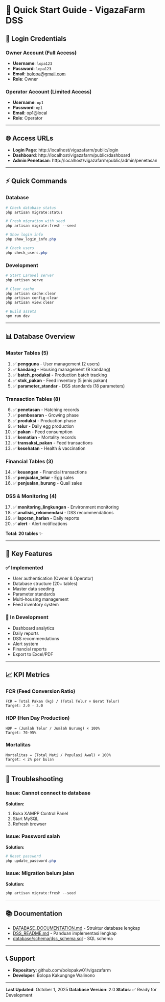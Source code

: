# 🚀 Quick Start Guide - VigazaFarm DSS

## 🔐 Login Credentials

### Owner Account (Full Access)
- **Username**: `lopa123`
- **Password**: `lopa123`
- **Email**: bolopa@gmail.com
- **Role**: Owner

### Operator Account (Limited Access)
- **Username**: `op1`
- **Password**: `op1`
- **Email**: op1@local
- **Role**: Operator

---

## 🌐 Access URLs

- **Login Page**: http://localhost/vigazafarm/public/login
- **Dashboard**: http://localhost/vigazafarm/public/dashboard
- **Admin Penetasan**: http://localhost/vigazafarm/public/admin/penetasan

---

## ⚡ Quick Commands

### Database
```powershell
# Check database status
php artisan migrate:status

# Fresh migration with seed
php artisan migrate:fresh --seed

# Show login info
php show_login_info.php

# Check users
php check_users.php
```

### Development
```powershell
# Start Laravel server
php artisan serve

# Clear cache
php artisan cache:clear
php artisan config:clear
php artisan view:clear

# Build assets
npm run dev
```

---

## 📊 Database Overview

### Master Tables (5)
1. ✅ **pengguna** - User management (2 users)
2. ✅ **kandang** - Housing management (8 kandang)
3. ✅ **batch_produksi** - Production batch tracking
4. ✅ **stok_pakan** - Feed inventory (5 jenis pakan)
5. ✅ **parameter_standar** - DSS standards (18 parameters)

### Transaction Tables (8)
6. ✅ **penetasan** - Hatching records
7. ✅ **pembesaran** - Growing phase
8. ✅ **produksi** - Production phase
9. ✅ **telur** - Daily egg production
10. ✅ **pakan** - Feed consumption
11. ✅ **kematian** - Mortality records
12. ✅ **transaksi_pakan** - Feed transactions
13. ✅ **kesehatan** - Health & vaccination

### Financial Tables (3)
14. ✅ **keuangan** - Financial transactions
15. ✅ **penjualan_telur** - Egg sales
16. ✅ **penjualan_burung** - Quail sales

### DSS & Monitoring (4)
17. ✅ **monitoring_lingkungan** - Environment monitoring
18. ✅ **analisis_rekomendasi** - DSS recommendations
19. ✅ **laporan_harian** - Daily reports
20. ✅ **alert** - Alert notifications

**Total: 20 tables** ✨

---

## 🎯 Key Features

### ✅ Implemented
- User authentication (Owner & Operator)
- Database structure (20+ tables)
- Master data seeding
- Parameter standards
- Multi-housing management
- Feed inventory system

### 🔨 In Development
- Dashboard analytics
- Daily reports
- DSS recommendations
- Alert system
- Financial reports
- Export to Excel/PDF

---

## 📈 KPI Metrics

### FCR (Feed Conversion Ratio)
```
FCR = Total Pakan (kg) / (Total Telur × Berat Telur)
Target: 2.0 - 3.0
```

### HDP (Hen Day Production)
```
HDP = (Jumlah Telur / Jumlah Burung) × 100%
Target: 70-95%
```

### Mortalitas
```
Mortalitas = (Total Mati / Populasi Awal) × 100%
Target: < 2% per bulan
```

---

## 🐛 Troubleshooting

### Issue: Cannot connect to database
**Solution:**
1. Buka XAMPP Control Panel
2. Start MySQL
3. Refresh browser

### Issue: Password salah
**Solution:**
```powershell
# Reset password
php update_password.php
```

### Issue: Migration belum jalan
**Solution:**
```powershell
php artisan migrate:fresh --seed
```

---

## 📚 Documentation

- [DATABASE_DOCUMENTATION.md](DATABASE_DOCUMENTATION.md) - Struktur database lengkap
- [DSS_README.md](DSS_README.md) - Panduan implementasi lengkap
- [database/schema/dss_schema.sql](database/schema/dss_schema.sql) - SQL schema

---

## 📞 Support

- **Repository**: github.com/bolopakw01/vigazafarm
- **Developer**: Bolopa Kakungnge Walinono

---

**Last Updated**: October 1, 2025
**Database Version**: 2.0
**Status**: ✅ Ready for Development
